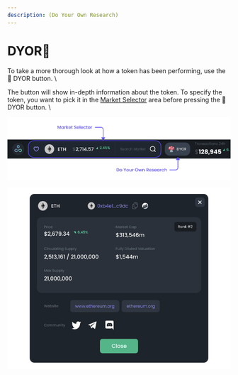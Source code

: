 ```yaml
---
description: (Do Your Own Research)
---
```


# DYOR🍄

To take a more thorough look at how a token has been performing, use the 🍄 DYOR button. \


The button will show in-depth information about the token. To specify the token, you want to pick it in the [Market Selector](https://docs.dex.guru/features/market-selector) area before pressing the 🍄 DYOR button. \


![](<../.gitbook/assets/image (8).png>)

![DYOR window](<../.gitbook/assets/image (4).png>)
